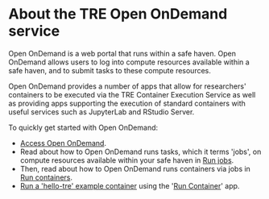 # About the TRE Open OnDemand service

Open OnDemand is a web portal that runs within a safe haven. Open OnDemand allows users to log into compute resources available within a safe haven, and to submit tasks to these compute resources.

Open OnDemand provides a number of apps that allow for researchers' containers to be executed via the TRE Container Execution Service as well as providing apps supporting the execution of standard containers with useful services such as JupyterLab and RStudio Server.

To quickly get started with Open OnDemand:

* [Access Open OnDemand](./access.md).
* Read about how to Open OnDemand runs tasks, which it terms 'jobs', on compute resources available within your safe haven in [Run jobs](./jobs.md).
* Then, read about how to Open OnDemand runs containers via jobs in [Run containers](./containers.md).
* [Run a 'hello-tre' example container](apps/container-app.md#run-a-hello-tre-example-container) using the '[Run Container](./apps/container-app.md)' app.
